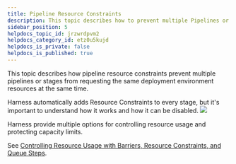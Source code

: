 ```yaml
---
title: Pipeline Resource Constraints
description: This topic describes how to prevent multiple Pipelines or Stages from requesting the same deployment environment resources at the same time.
sidebar_position: 5
helpdocs_topic_id: jrzwrdpvm2
helpdocs_category_id: etz0u5kujd
helpdocs_is_private: false
helpdocs_is_published: true
---
```


This topic describes how pipeline resource constraints prevent multiple pipelines or stages from requesting the same deployment environment resources at the same time.

Harness automatically adds Resource Constraints to every stage, but it's important to understand how it works and how it can be disabled.
​
![](./static/deployment-resource-constraints-08.png)

Harness provide multiple options for controlling resource usage and protecting capacity limits. 

See [Controlling Resource Usage with Barriers, Resource Constraints, and Queue Steps](controlling-deployments-with-barriers-resource-constraints-and-queue-steps.md).
